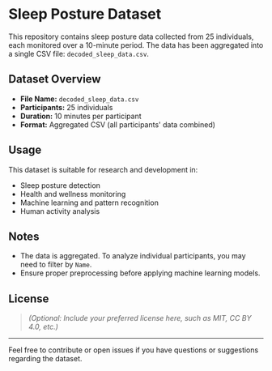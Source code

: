 # Sleep Posture Dataset

This repository contains sleep posture data collected from 25 individuals, each monitored over a 10-minute period. The data has been aggregated into a single CSV file: `decoded_sleep_data.csv`.

## Dataset Overview

- **File Name:** `decoded_sleep_data.csv`
- **Participants:** 25 individuals
- **Duration:** 10 minutes per participant
- **Format:** Aggregated CSV (all participants' data combined)

## Usage

This dataset is suitable for research and development in:

- Sleep posture detection
- Health and wellness monitoring
- Machine learning and pattern recognition
- Human activity analysis

## Notes

- The data is aggregated. To analyze individual participants, you may need to filter by `Name`.
- Ensure proper preprocessing before applying machine learning models.

## License

> *(Optional: Include your preferred license here, such as MIT, CC BY 4.0, etc.)*

---

Feel free to contribute or open issues if you have questions or suggestions regarding the dataset.

